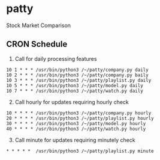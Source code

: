 # patty
Stock Market Comparison



## CRON Schedule
1. Call for daily processing features
```
10 1 * * * /usr/bin/python3 /~/patty/company.py daily
10 2 * * * /usr/bin/python3 /~/patty/company.py baily
10 3 * * * /usr/bin/python3 /~/patty/playlist.py daily
10 5 * * * /usr/bin/python3 /~/patty/model.py daily
10 7 * * * /usr/bin/python3 /~/patty/watch.py daily
```

2. Call hourly for updates requiring hourly check
```
10 * * * * /usr/bin/python3 /~/patty/company.py hourly
20 * * * * /usr/bin/python3 /~/patty/playlist.py hourly
30 * * * * /usr/bin/python3 /~/patty/model.py hourly
40 * * * * /usr/bin/python3 /~/patty/watch.py hourly
```

3. Call minute for updates requiring minutely check
```
* * * * *  /usr/bin/python3 /~/patty/playlist.py minute
```
